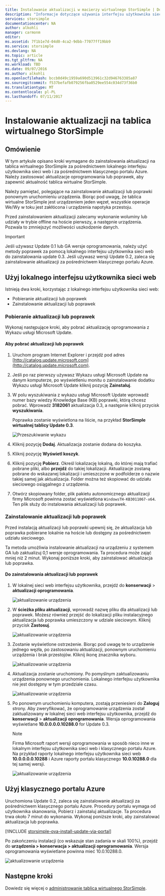 ```yaml
---
title: Instalowanie aktualizacji w macierzy wirtualnego StorSimple | Dokumentacja firmy Microsoft
description: "Informacje dotyczące używania interfejsu użytkownika sieci web tablicy wirtualnego StorSimple do stosowania aktualizacji za pomocą portalu i poprawki — metoda"
services: storsimple
documentationcenter: NA
author: alkohli
manager: carmonm
editor: 
ms.assetid: 7f1b1e7d-04d0-4ca2-9dbb-77077ff19bb9
ms.service: storsimple
ms.devlang: NA
ms.topic: article
ms.tgt_pltfrm: NA
ms.workload: TBD
ms.date: 09/07/2016
ms.author: alkohli
ms.openlocfilehash: bccb0d49c1959a690d513961c32d946763385a87
ms.sourcegitcommit: f537befafb079256fba0529ee554c034d73f36b0
ms.translationtype: MT
ms.contentlocale: pl-PL
ms.lasthandoff: 07/11/2017
---
```

# <a name="install-updates-on-your-storsimple-virtual-array"></a>Instalowanie aktualizacji na tablica wirtualnego StorSimple
## <a name="overview"></a>Omówienie
W tym artykule opisano kroki wymagane do zainstalowania aktualizacji na tablica wirtualnego StorSimple za pośrednictwem lokalnego interfejsu użytkownika sieci web i za pośrednictwem klasycznego portalu Azure. Należy zastosować aktualizacje oprogramowania lub poprawek, aby zapewnić aktualność tablica wirtualne StorSimple. 

Należy pamiętać, polegające na zainstalowanie aktualizacji lub poprawki ponownym uruchomieniu urządzenia. Biorąc pod uwagę, że tablica wirtualne StorSimple jest urządzeniem jeden węzeł, wszystkie operacje We/Wy w toku jest zakłócona i urządzenia napotyka przestoju. 

Przed zainstalowaniem aktualizacji zalecamy wykonanie woluminy lub udziały w trybie offline na hoście pierwszy, a następnie urządzenia. Pozwala to zmniejszyć możliwości uszkodzenie danych.

> [!IMPORTANT]
> Jeśli używasz Update 0.1 lub GA wersje oprogramowania, należy użyć metody poprawek za pomocą lokalnego interfejsu użytkownika sieci web do zainstalowania update 0.3. Jeśli używasz wersji Update 0.2, zaleca się zainstalowanie aktualizacji za pośrednictwem klasycznego portalu Azure.
> 
> 

## <a name="use-the-local-web-ui"></a>Użyj lokalnego interfejsu użytkownika sieci web
Istnieją dwa kroki, korzystając z lokalnego interfejsu użytkownika sieci web:

* Pobieranie aktualizacji lub poprawek
* Zainstalowanie aktualizacji lub poprawek

### <a name="download-the-update-or-the-hotfix"></a>Pobieranie aktualizacji lub poprawek
Wykonaj następujące kroki, aby pobrać aktualizację oprogramowania z Wykazu usługi Microsoft Update.

#### <a name="to-download-the-update-or-the-hotfix"></a>Aby pobrać aktualizacji lub poprawek
1. Uruchom program Internet Explorer i przejdź pod adres [http://catalog.update.microsoft.com](http://catalog.update.microsoft.com).
2. Jeśli po raz pierwszy używasz Wykazu usługi Microsoft Update na danym komputerze, po wyświetleniu monitu o zainstalowanie dodatku Wykazu usługi Microsoft Update kliknij pozycję **Zainstaluj**.
3. W polu wyszukiwania z wykazu usługi Microsoft Update wprowadź numer bazy wiedzy Knowledge Base (KB) poprawki, którą chcesz pobrać. Wprowadź **3182061** aktualizacja 0.3, a następnie kliknij przycisk **wyszukiwania**.
   
    Poprawka zostanie wyświetlona na liście, na przykład **StorSimple wirtualnej tablicy Update 0.3**.
   
    ![Przeszukiwanie wykazu](./media/storsimple-ova-install-update-01/download1.png)
4. Kliknij pozycję **Dodaj**. Aktualizacja zostanie dodana do koszyka.
5. Kliknij pozycję **Wyświetl koszyk**.
6. Kliknij pozycję **Pobierz**. Określ lokalizację lokalną, do której mają trafiać pobrane pliki, albo **przejdź** do takiej lokalizacji. Aktualizacje zostaną pobrane do wskazanej lokalizacji i umieszczone w podfolderze o nazwie takiej samej jak aktualizacja. Folder można też skopiować do udziału sieciowego osiągalnego z urządzenia.
7. Otwórz skopiowany folder, plik pakietu autonomicznego aktualizacji firmy Microsoft powinna zostać wyświetlona `WindowsTH-KB3011067-x64`. Ten plik służy do instalowania aktualizacji lub poprawek.

### <a name="install-the-update-or-the-hotfix"></a>Zainstalowanie aktualizacji lub poprawek
Przed instalacją aktualizacji lub poprawki upewnij się, że aktualizacja lub poprawka pobierane lokalnie na hoście lub dostępny za pośrednictwem udziału sieciowego. 

Ta metoda umożliwia instalowanie aktualizacji na urządzeniu z systemem GA lub zaktualizuj 0,1 wersje oprogramowania. Ta procedura może zająć mniej niż 2 minut. Wykonaj poniższe kroki, aby zainstalować aktualizacja lub poprawka.

#### <a name="to-install-the-update-or-the-hotfix"></a>Do zainstalowania aktualizacji lub poprawek
1. W lokalnej sieci web interfejsu użytkownika, przejdź do **konserwacji** > **aktualizacji oprogramowania**.
   
    ![aktualizowanie urządzenia](./media/storsimple-ova-install-update-01/update1m.png)
2. W **ścieżka pliku aktualizacji**, wprowadź nazwę pliku dla aktualizacji lub poprawek. Możesz również przejść do lokalizacji pliku instalacyjnego aktualizacja lub poprawka umieszczony w udziale sieciowym. Kliknij przycisk **Zastosuj**.
   
    ![aktualizowanie urządzenia](./media/storsimple-ova-install-update-01/update2m.png)
3. Zostanie wyświetlone ostrzeżenie. Biorąc pod uwagę te to urządzenie jednego węzła, po zastosowaniu aktualizacji, ponownym uruchomieniu urządzenia i brak przestojów. Kliknij ikonę znacznika wyboru.
   
   ![aktualizowanie urządzenia](./media/storsimple-ova-install-update-01/update3m.png)
4. Aktualizacja zostanie uruchomiony. Po pomyślnym zaktualizowaniu urządzenia ponownego uruchomienia. Lokalnego interfejsu użytkownika nie jest dostępny w tym przedziale czasu.
   
    ![aktualizowanie urządzenia](./media/storsimple-ova-install-update-01/update5m.png)
5. Po ponownym uruchomieniu komputera, zostają przeniesieni do **Zaloguj** strony. Aby zweryfikować, że oprogramowanie urządzenia został zaktualizowany w lokalnej sieci web interfejsu użytkownika, przejdź do **konserwacji** > **aktualizacji oprogramowania**. Wersja oprogramowania wyświetlane **10.0.0.0.0.10288.0** for Update 0.3.
   
   > [!NOTE]
   > Firma Microsoft raport wersji oprogramowania w sposób nieco inne w lokalnym interfejsu użytkownika sieci web i klasycznego portalu Azure. Na przykład raporty lokalnego interfejsu użytkownika sieci web **10.0.0.0.0.10288** i Azure raporty portalu klasycznego **10.0.10288.0** dla tej samej wersji. 
   > 
   > 
   
    ![aktualizowanie urządzenia](./media/storsimple-ova-install-update-01/update6m.png)

## <a name="use-the-azure-classic-portal"></a>Użyj klasycznego portalu Azure
Uruchomiona Update 0.2, zaleca się zainstalowanie aktualizacji za pośrednictwem klasycznego portalu Azure. Procedury portalu wymaga od użytkownika skanowania, Pobierz i zainstaluj aktualizacje. Ta procedura trwa około 7 minut do wykonania. Wykonaj poniższe kroki, aby zainstalować aktualizacja lub poprawka.

[!INCLUDE [storsimple-ova-install-update-via-portal](../../includes/storsimple-ova-install-update-via-portal.md)]

Po zakończeniu instalacji (co wskazuje stan zadania w skali 100%), przejdź do **urządzenia > konserwacja > aktualizacji oprogramowania**. Wersja oprogramowania wyświetlane powinna mieć 10.0.10288.0.

![aktualizowanie urządzenia](./media/storsimple-ova-install-update-01/azupdate12m.png)

## <a name="next-steps"></a>Następne kroki
Dowiedz się więcej o [administrowanie tablica wirtualnego StorSimple](storsimple-ova-web-ui-admin.md).

